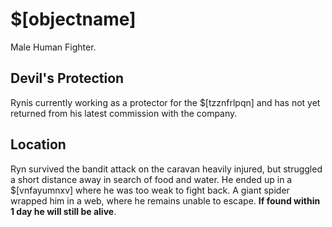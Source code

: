 # $[objectname]

Male Human Fighter.

## Devil's Protection

Rynis currently working as a protector for the $[tzznfrlpqn] and has not yet returned from his latest commission with the company.

## Location

Ryn survived the bandit attack on the caravan heavily injured, but struggled a short distance away in search of food and water. He ended up in a $[vnfayumnxv] where he was too weak to fight back. A giant spider wrapped him in a web, where he remains unable to escape. **If found within 1 day he will still be alive**.